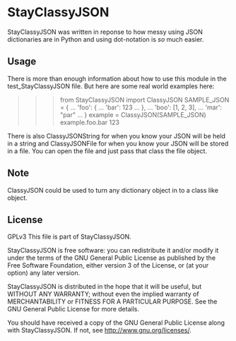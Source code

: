 # StayClassyJSON
StayClassyJSON was written in reponse to how messy using JSON dictionaries are in Python and using dot-notation is *so* much easier.

## Usage
There is more than enough information about how to use this module in the test_StayClassyJSON file. But here are some real world examples here:
 >>> from StayClassyJSON import ClassyJSON
 >>> SAMPLE_JSON = {
 ...   'foo': {
 ...     'bar': 123
 ...   },
 ...   'boo': [1, 2, 3],
 ...   'mar': "par"
 ... }
 >>> example = ClassyJSON(SAMPLE_JSON)
 >>> example.foo.bar
 123
 
There is also ClassyJSONString for when you know your JSON will be held in a string and ClassyJSONFile for when you know your JSON will be stored in a file. You can open the file and just pass that class the file object.

## Note
ClassyJSON could be used to turn any dictionary object in to a class like object.

## License
GPLv3
 This file is part of StayClassyJSON.

 StayClassyJSON is free software: you can redistribute it and/or modify
 it under the terms of the GNU General Public License as published by
 the Free Software Foundation, either version 3 of the License, or
 (at your option) any later version.

 StayClassyJSON is distributed in the hope that it will be useful,
 but WITHOUT ANY WARRANTY; without even the implied warranty of
 MERCHANTABILITY or FITNESS FOR A PARTICULAR PURPOSE.  See the
 GNU General Public License for more details.

 You should have received a copy of the GNU General Public License
 along with StayClassyJSON.  If not, see <http://www.gnu.org/licenses/>.
